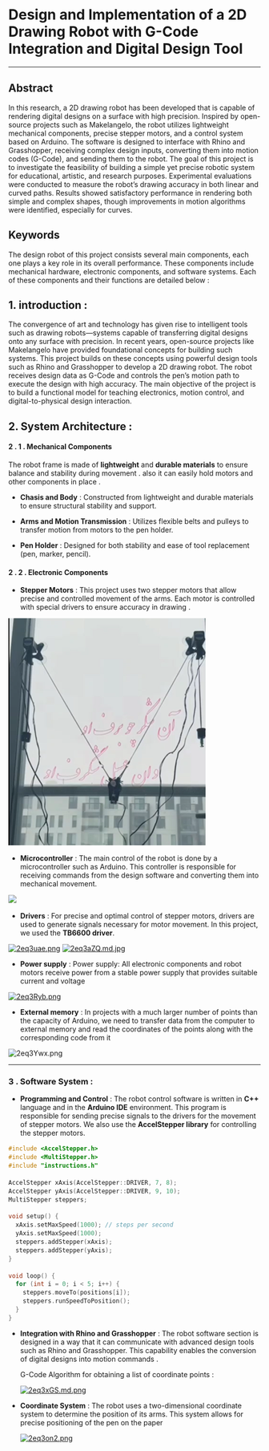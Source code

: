 
# Design and Implementation of a 2D Drawing Robot with G-Code Integration and Digital Design Tool 
___
## Abstract 
In this research, a 2D drawing robot has been developed that is capable of rendering digital designs on a surface with high precision. Inspired by open-source projects such as Makelangelo, the robot utilizes lightweight mechanical components, precise stepper motors, and a control system based on Arduino. The software is designed to interface with Rhino and Grasshopper, receiving complex design inputs, converting them into motion codes (G-Code), and sending them to the robot. The goal of this project is to investigate the feasibility of building a simple yet precise robotic system for educational, artistic, and research purposes. Experimental evaluations were conducted to measure the robot’s drawing accuracy in both linear and curved paths. Results showed satisfactory performance in rendering both simple and complex shapes, though improvements in motion algorithms were identified, especially for curves.


## Keywords 
   The design robot of this project consists several main components, each one plays a key role in its overall performance. These components include mechanical hardware, electronic components, and software systems. Each of these components and their functions are detailed below :   

## 1. introduction :
The convergence of art and technology has given rise to intelligent tools such as drawing robots—systems capable of transferring digital designs onto any surface with precision. In recent years, open-source projects like Makelangelo have provided foundational concepts for building such systems. This project builds on these concepts using powerful design tools such as Rhino and Grasshopper to develop a 2D drawing robot. The robot receives design data as G-Code and controls the pen’s motion path to execute the design with high accuracy. The main objective of the project is to build a functional model for teaching electronics, motion control, and digital-to-physical design interaction.
## 2. System Architecture :


#### 2 . 1 . Mechanical Components
The robot frame is made of **lightweight** and **durable materials** to ensure balance and stability during movement . also it can easily hold motors and other components in place .



* **Chasis and Body** : Constructed from lightweight and durable materials to ensure structural stability and support.

* **Arms and Motion Transmission** :
Utilizes flexible belts and pulleys to transfer motion from motors to the pen holder.

* **Pen Holder** : Designed for both stability and ease of tool replacement (pen, marker, pencil).

#### 2 . 2 . Electronic Components


* **Stepper Motors** :
  This project uses two stepper motors that allow precise and controlled movement of the arms. Each motor is controlled with special drivers to ensure accuracy in drawing .
  
![](https://github.com/Goldenstarcom/Plotter/blob/Plotter_Photos/02.png)

* **Microcontroller** :
The main control of the robot is done by a microcontroller such as Arduino. This controller is responsible for receiving commands from the design software and converting them into mechanical movement.

![](https://store.arduino.cc/cdn/shop/files/A000066_03.front_643x483.jpg?v=1727098250)


* **Drivers** :
For precise and optimal control of stepper motors, drivers are used to generate signals necessary for motor movement. In this project, we used the **TB6600 driver**. 


[![2eq3uae.png](https://iili.io/2eq3uae.png)](https://freeimage.host/)
[![2eq3aZQ.md.jpg](https://iili.io/2eq3aZQ.md.jpg)](https://freeimage.host/i/2eq3aZQ)



* **Power supply** :
Power supply: All electronic components and robot motors receive power from a stable power supply that provides suitable current and voltage


 [![2eq3Ryb.png](https://iili.io/2eq3Ryb.png)](https://freeimage.host/)

* **External memory** :
In projects with a much larger number of points than the capacity of Arduino, we need to transfer data from the computer to external memory and read the coordinates of the points along with the corresponding code from it

<img src="https://ae04.alicdn.com/kf/S8218c784b2b2498d9b457b153b37cdaas.jpg_640x640q90.jpg" width="200" height="200" alt="2eq3Ywx.png" border="0" ></a>

*** 

### 3 . Software System   :
* **Programming and Control** :
The robot control software is written in **C++** language and in the **Arduino IDE** environment. This program is responsible for sending precise signals to the drivers for the movement of stepper motors. We also use the **AccelStepper library** for controlling the stepper motors.  

```c++
#include <AccelStepper.h>
#include <MultiStepper.h>
#include "instructions.h"

AccelStepper xAxis(AccelStepper::DRIVER, 7, 8);
AccelStepper yAxis(AccelStepper::DRIVER, 9, 10);
MultiStepper steppers;

void setup() {
  xAxis.setMaxSpeed(1000); // steps per second
  yAxis.setMaxSpeed(1000);
  steppers.addStepper(xAxis);
  steppers.addStepper(yAxis);
}

void loop() {
  for (int i = 0; i < 5; i++) {
    steppers.moveTo(positions[i]);
    steppers.runSpeedToPosition();
  }
}
```


* **Integration with Rhino and Grasshopper** :
The robot software section is designed in a way that it can communicate with advanced design tools such as Rhino and Grasshopper. This capability enables the conversion of digital designs into motion commands .

    G-Code Algorithm for obtaining a list of coordinate points : 

    [![2eq3xGS.md.png](https://iili.io/2eq3xGS.md.png)](https://freeimage.host/i/2eq3xGS)


    
* **Coordinate System** :
The robot uses a two-dimensional coordinate system to determine the position of its arms. This system allows for precise positioning of the pen on the paper

    [![2eq3on2.png](https://iili.io/2eq3on2.png)](https://freeimage.host/)
